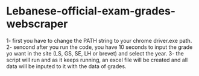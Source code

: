 # Lebanese-official-exam-grades-webscraper

1- first you have to change the PATH string to your chrome driver.exe path.
2- sencond after you run the code, you have 10 seconds to input the grade yo want in the site (LS, GS, SE, LH or brevet) and select the year.
3- the script will run and as it keeps running, an excel file will be created and all data will be inputed to it with the data of grades.

